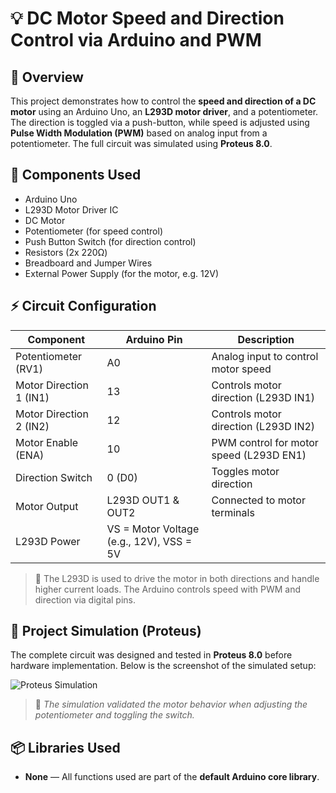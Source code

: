 
# 💡 DC Motor Speed and Direction Control via Arduino and PWM

## 🧠 Overview
This project demonstrates how to control the **speed and direction of a DC motor** using an Arduino Uno, an **L293D motor driver**, and a potentiometer. The direction is toggled via a push-button, while speed is adjusted using **Pulse Width Modulation (PWM)** based on analog input from a potentiometer. The full circuit was simulated using **Proteus 8.0**.

## 🧰 Components Used
- Arduino Uno  
- L293D Motor Driver IC  
- DC Motor  
- Potentiometer (for speed control)  
- Push Button Switch (for direction control)  
- Resistors (2x 220Ω)  
- Breadboard and Jumper Wires  
- External Power Supply (for the motor, e.g. 12V)

## ⚡ Circuit Configuration
| Component | Arduino Pin | Description |
|----------|-------------|-------------|
| Potentiometer (RV1) | A0 | Analog input to control motor speed |
| Motor Direction 1 (IN1) | 13 | Controls motor direction (L293D IN1) |
| Motor Direction 2 (IN2) | 12 | Controls motor direction (L293D IN2) |
| Motor Enable (ENA) | 10 | PWM control for motor speed (L293D EN1) |
| Direction Switch | 0 (D0) | Toggles motor direction |
| Motor Output | L293D OUT1 & OUT2 | Connected to motor terminals |
| L293D Power | VS = Motor Voltage (e.g., 12V), VSS = 5V |

> 🧠 The L293D is used to drive the motor in both directions and handle higher current loads. The Arduino controls speed with PWM and direction via digital pins.

## 🧪 Project Simulation (Proteus)
The complete circuit was designed and tested in **Proteus 8.0** before hardware implementation. Below is the screenshot of the simulated setup:

![Proteus Simulation](circuit-diagram.png)

> 🧪 *The simulation validated the motor behavior when adjusting the potentiometer and toggling the switch.*

## 📦 Libraries Used
- **None** — All functions used are part of the **default Arduino core library**.
